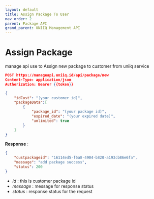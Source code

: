 ```yaml
---
layout: default
title: Assign Package To User
nav_order: 2
parent: Package API
grand_parent: UNIIQ Management API
---
```


# Assign Package

manage api use to Assign new package to customer from uniiq service

```json
POST https://manageapi.uniiq.id/api/package/new
Content-Type: application/json
Authorization: Bearer {{token}}

{
    "idCust": "(your customer id)",
    "packageData":[
        {
            "package_id": "(your package id)",
            "expired_date": "(your expired date)",
            "unlimited": true
        }
    ]
}
```

**Response** :
```json
{
    "custpackageid": "16114ed5-f6a8-4904-b820-a193cb86e6fa",
    "message": "add package success",
    "status": 200
}
```
- *id* : this is customer package id
- *message* : message for response status
- *status* : response status for the request

